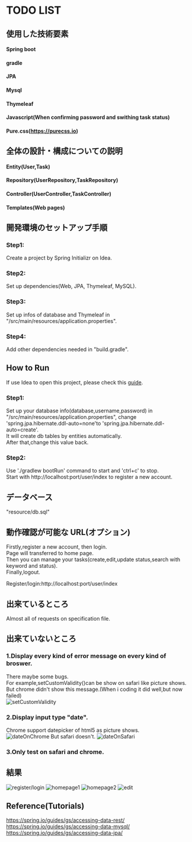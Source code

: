 # TODO LIST

## 使用した技術要素
#### Spring boot</br>
#### gradle</br>
#### JPA</br>
#### Mysql</br>
#### Thymeleaf</br>
#### Javascript(When confirming password and swithing task status)</br>
#### Pure.css(https://purecss.io)

## 全体の設計・構成についての説明 
#### Entity(User,Task)
#### Repository(UserRepository,TaskRepository)
#### Controller(UserController,TaskController)
#### Templates(Web pages)

## 開発環境のセットアップ手順

### Step1: 
Create a project by Spring Initializr on Idea.
### Step2: 
Set up dependencies(Web, JPA, Thymeleaf, MySQL).
### Step3: 
Set up infos of database and Thymeleaf in "/src/main/resources/application.properties".
### Step4: 
Add other dependencies needed in "build.gradle".

## How to Run 
If use Idea to open this project, please check this [guide](https://spring.io/guides/gs/intellij-idea/).</br>
### Step1: 
Set up your database info(database,username,password) in "/src/main/resources/application.properties", change 'spring.jpa.hibernate.ddl-auto=none'to 'spring.jpa.hibernate.ddl-auto=create'.</br>
It will create db tables by entities automatically. </br>
After that,change this value back.
### Step2:
Use './gradlew bootRun' command to start and 'ctrl+c' to stop.</br>
Start with http://localhost:port/user/index to register a new account.

## データベース
"resource/db.sql"

## 動作確認が可能な URL(オプション)
Firstly,register a new account, then login.</br>
Page will transferred to home page.</br>
Then you can manage your tasks(create,edit,update status,search with keyword and status).</br>
Finally,logout.

Register/login:http://localhost:port/user/index</br>

## 出来ているところ
Almost all of requests on specification file.

## 出来ていないところ
### 1.Display every kind of error message on every kind of broswer.
There maybe some bugs.</br>
For example,setCustomValidity()can be show on safari like picture shows.</br>
But chrome didn't show this message.(When i coding it did well,but now failed)</br>
![setCustomValidity](https://github.com/MollyQI3104/pre_demo/blob/master/images/safari%20setCustomValidity.png)

### 2.Display input type "date".
Chrome support datepicker of html5 as picture shows.</br>
![dateOnChrome](https://github.com/MollyQI3104/pre_demo/blob/master/images/chrome%20date.png)
But safari doesn't.
![dateOnSafari](https://github.com/MollyQI3104/pre_demo/blob/master/images/safari%20date.png)

### 3.Only test on safari and chrome.

## 結果
![register/login](https://github.com/MollyQI3104/pre_demo/blob/master/images/register:login.png)
![homepage1](https://github.com/MollyQI3104/pre_demo/blob/master/images/homePage%20create%20a%20task%20.png)
![homepage2](https://github.com/MollyQI3104/pre_demo/blob/master/images/homePage%20tasks.png)
![edit](https://github.com/MollyQI3104/pre_demo/blob/master/images/edit%20a%20task.png)

## Reference(Tutorials)
https://spring.io/guides/gs/accessing-data-rest/</br>
https://spring.io/guides/gs/accessing-data-mysql/</br>
https://spring.io/guides/gs/accessing-data-jpa/</br>


